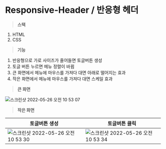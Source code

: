 # Responsive-Header / 반응형 헤더
> **스택**
1. HTML 
2. CSS

> **기능**
1. 반응형으로 가로 사이즈가 줄어들면 토글버튼 생성
2. 토글 버튼 누르면 메뉴 정렬이 바뀜
3. 큰 화면에서 메뉴에 마우스를 가져다 대면 아래로 떨어지는 효과
4. 작은 화면에서 메뉴에 마우스를 가져다 대면 스케일 효과

> **큰 화면**

![스크린샷 2022-05-26 오전 10 53 07](https://user-images.githubusercontent.com/68316994/173470270-06e5e24f-2fa3-498a-874f-41ef531a3001.png)
> **작은 화면**

|토글버튼 생성|토글버튼 클릭|
|--|--|
|![스크린샷 2022-05-26 오전 10 53 30](https://user-images.githubusercontent.com/68316994/173471580-6bbd4086-3d16-417c-a333-9846e6149b53.png)|![스크린샷 2022-05-26 오전 10 53 34](https://user-images.githubusercontent.com/68316994/173472162-39d5a4c9-b848-4339-b947-f0d6c28337e5.png)|

